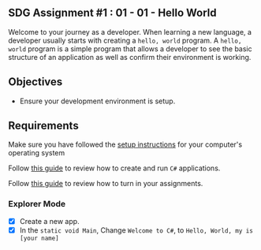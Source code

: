 ## SDG Assignment #1 : 01 - 01 - Hello World

Welcome to your journey as a developer. When learning a new language, a developer usually starts with creating a `hello, world` program. A `hello, world` program is a simple program that allows a developer to see the basic structure of an application as well as confirm their environment is working.

## Objectives

- Ensure your development environment is setup.

## Requirements

Make sure you have followed the
[setup instructions](https://handbook.suncoast.io/lessons/cs-environment-setup) for your computer's operating system

Follow [this guide](https://handbook.suncoast.io/lessons/cs-how-to-crete-and-run-programs) to review how to create and run `C#` applications.

Follow [this guide](https://handbook.suncoast.io/lessons/misc-turning-in-assignments) to review how to turn in your assignments.

### Explorer Mode

- [x] Create a new app.
- [x] In the `static void Main`, Change `Welcome to C#`, to
      `Hello, World, my is [your name]`
